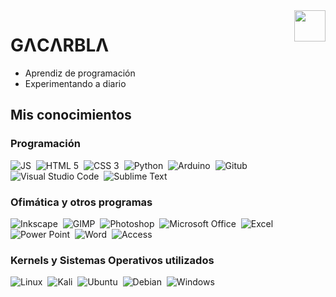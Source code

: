 <img align="right" border-radius="50px" src="https://avatars.githubusercontent.com/u/73355508?v=4" height="50">
<h1>GΛCΛRBLΛ</h1>

<ul>
  <li>Aprendiz de programación</li>
  <li>Experimentando a diario</li>
</ul>

## Mis conocimientos
### Programación
![JS](https://img.shields.io/badge/JavaScript-05122A?style=flat&logo=javascript)&nbsp;
![HTML 5](https://img.shields.io/badge/-HTML_5-05122A?style=flat&logo=HTML5)&nbsp; 
![CSS 3](https://img.shields.io/badge/-CSS_3-05122A?style=flat&logo=CSS3&logoColor=1572B6)&nbsp; 
![Python](https://img.shields.io/badge/Python-05122A?style=flat&logo=python)&nbsp;
![Arduino](https://img.shields.io/badge/-Arduino-05122A?style=flat&logo=arduino)&nbsp;
![Gitub](https://img.shields.io/badge/-Github-05122A?style=flat&logo=github&logoColor=white)&nbsp;
![Visual Studio Code](https://img.shields.io/badge/-Visual%20Studio%20Code-05122A?style=flat&logo=visual-studio-code&logoColor=007ACC)&nbsp; 
![Sublime Text](https://img.shields.io/badge/Sublime_Text-05122A?style=flat&logo=sublime-text&logoColor=important)&nbsp;

### Ofimática y otros programas
![Inkscape](https://img.shields.io/badge/-Inkscape-05122A?style=flat&logo=inkscape)&nbsp;
![GIMP](https://img.shields.io/badge/-GIMP-05122A?style=flat&logo=gimp)&nbsp;
![Photoshop](https://img.shields.io/badge/-Photoshop-05122A?style=flat&logo=adobe-photoshop)&nbsp;
![Microsoft Office](https://img.shields.io/badge/-Microsoft_Office-05122A?style=flat&logo=microsoft-office)&nbsp;
![Excel](https://img.shields.io/badge/-Excel-05122A?style=flat&logo=microsoft-excel)&nbsp;
![Power Point](https://img.shields.io/badge/-Power_Point-05122A?style=flat&logo=microsoft-powerpoint)&nbsp;
![Word](https://img.shields.io/badge/-Word-05122A?style=flat&logo=microsoft-word)&nbsp;
![Access](https://img.shields.io/badge/-Access-05122A?style=flat&logo=microsoft-access)&nbsp;

### Kernels y Sistemas Operativos utilizados
![Linux](https://img.shields.io/badge/Linux-05122A?style=flat&logo=linux)&nbsp;
![Kali](https://img.shields.io/badge/Kali_Linux-05122A?style=flat&logo=kalilinux&logoColor=white)&nbsp;
![Ubuntu](https://img.shields.io/badge/Ubuntu-05122A?style=flat&logo=ubuntu)&nbsp;
![Debian](https://img.shields.io/badge/Debian-05122A?style=flat&logo=debian)&nbsp;
![Windows](https://img.shields.io/badge/Windows-05122A?style=flat&logo=windows)&nbsp;
